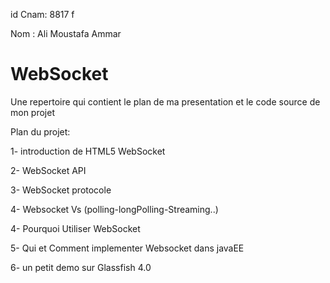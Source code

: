 id Cnam: 8817 f

Nom :  Ali Moustafa Ammar

# WebSocket
Une repertoire qui contient le plan de ma presentation et le code source de mon projet

Plan du projet:

1- introduction de HTML5 WebSocket 

2- WebSocket API

3- WebSocket protocole

4- Websocket Vs (polling-longPolling-Streaming..)

4- Pourquoi Utiliser WebSocket

5- Qui et Comment implementer Websocket dans javaEE

6- un petit demo sur Glassfish 4.0

